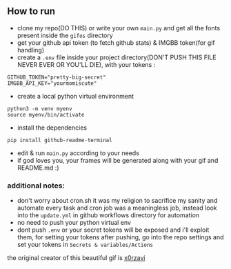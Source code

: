 ## How to run

- clone my repo(DO THIS) or write your own `main.py` and get all the fonts present inside the `gifos` directory
- get your github api token (to fetch github stats) & IMGBB token(for gif handling)
- create a `.env` file inside your project directory(DON'T PUSH THIS FILE NEVER EVER OR YOU'LL DIE), with your tokens : 
```
GITHUB_TOKEN="pretty-big-secret"
IMGBB_API_KEY="yourmomiscute"
```
- create a local python virtual environment
```
python3 -m venv myenv
source myenv/bin/activate
```
- install the dependencies
```
pip install github-readme-terminal
```
- edit & run `main.py` according to your needs
- if god loves you, your frames will be generated along with your gif and README.md :)
### additional notes:
- don't worry about cron.sh it was my religion to sacrifice my sanity and automate every task and cron job was a meaningless job, instead look into the `update.yml` in github workflows directory for automation
- no need to push your python virtual env
- dont push `.env` or your secret tokens will be exposed and i'll exploit them, for setting your tokens after pushing, go into the repo settings and set your tokens in `Secrets & variables/Actions`


the original creator of this beautiful gif is [x0rzavi](https://github.com/x0rzavi)

